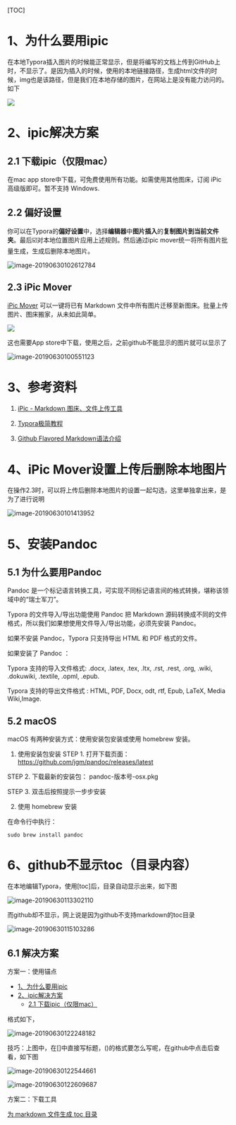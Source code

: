 [TOC]

# 1、为什么要用ipic

在本地Typora插入图片的时候能正常显示，但是将编写的文档上传到GitHub上时，不显示了。是因为插入的时候，使用的本地链接路径，生成html文件的时候，img也是该路径，但是我们在本地存储的图片，在网站上是没有能力访问的。如下

![](http://ww2.sinaimg.cn/large/006tNc79ly1g4ixv99g4hj30kb0g1myo.jpg)

# 2、ipic解决方案

## 2.1 下载ipic（仅限mac）

在mac app store中下载，可免费使用所有功能。如需使用其他图床，订阅 iPic 高级版即可。暂不支持 Windows.

## 2.2 偏好设置

你可以在Typora的**偏好设置**中，选择**编辑器**中**图片插入**的**复制图片到当前文件夹**。最后☑️对本地位置图片应用上述规则。然后通过ipic mover统一将所有图片批量生成，生成后删除本地图片。

![image-20190630102612784](http://ww2.sinaimg.cn/large/006tNc79ly1g4iz2wtlfwj30e40e10vf.jpg)

## 2.3 iPic Mover

[iPic Mover](https://itunes.apple.com/cn/app/id1183822957?ls=1&mt=12) 可以一键将已有 Markdown 文件中所有图片迁移至新图床。批量上传图片、图床搬家，从未如此简单。

![](https://ps-hz.toolinbox.net/006y8lVagw1fajaszqardg30ia0bc4cp.gif)

这也需要App store中下载，使用之后，之前github不能显示的图片就可以显示了

![image-20190630100551123](http://ww4.sinaimg.cn/large/006tNc79ly1g4iyw35920j30pe0hiamz.jpg)

# 3、参考资料

1. [iPic - Markdown 图床、文件上传工具](https://toolinbox.net/iPic/ )

2. [Typora极简教程](https://www.jianshu.com/p/a6a6a22e9393)
3. [Github Flavored Markdown语法介绍]([https://github.com/guodongxiaren/README#%E9%93%BE%E6%8E%A5](https://github.com/guodongxiaren/README#链接))

# 4、iPic Mover设置上传后删除本地图片

在操作2.3时，可以将上传后删除本地图片的设置一起勾选，这里单独拿出来，是为了进行说明

![image-20190630101413952](http://ww1.sinaimg.cn/large/006tNc79ly1g4iytyj3j1j30jy0dwaaj.jpg)

# 5、安装Pandoc

## 5.1 为什么要用Pandoc
Pandoc 是一个标记语言转换工具，可实现不同标记语言间的格式转换，堪称该领域中的“瑞士军刀”。

Typora 的文件导入/导出功能使用 Pandoc 把 Markdown 源码转换成不同的文件格式，所以我们如果想使用文件导入/导出功能，必须先安装 Pandoc。

如果不安装 Pandoc，Typora 只支持导出 HTML 和 PDF 格式的文件。

如果安装了 Pandoc ：

Typora 支持的导入文件格式: .docx, .latex, .tex, .ltx, .rst, .rest, .org, .wiki, .dokuwiki, .textile, .opml, .epub.

Typora 支持的导出文件格式 : HTML, PDF, Docx, odt, rtf, Epub, LaTeX, Media Wiki,Image.

## 5.2 macOS

macOS 有两种安装方式：使用安装包安装或使用 homebrew 安装。

1.  使用安装包安装
  STEP 1. 打开下载页面： https://github.com/jgm/pandoc/releases/latest

  STEP 2. 下载最新的安装包： pandoc-版本号-osx.pkg

  STEP 3. 双击后按照提示一步步安装

2.  使用 homebrew 安装

   在命令行中执行：

   ```
   sudo brew install pandoc
   ```


# 6、github不显示toc（目录内容）

在本地编辑Typora，使用[toc]后，目录自动显示出来，如下图

![image-20190630113302110](http://ww3.sinaimg.cn/large/006tNc79ly1g4j2al0ic3j308e077t9g.jpg)

而github却不显示，网上说是因为github不支持markdown的toc目录

![image-20190630115103286](http://ww3.sinaimg.cn/large/006tNc79ly1g4j2als9i8j30rf07xwg9.jpg)

## 6.1 解决方案

方案一：使用锚点
- [1、为什么要用ipic](#1为什么要用ipic)
- [2、ipic解决方案](#2ipic解决方案)
  * [2.1 下载ipic（仅限mac）](#21-下载ipic仅限mac)

格式如下，

![image-20190630122248182](http://ww4.sinaimg.cn/large/006tNc79ly1g4j2ic2901j30dk03i74v.jpg)

技巧：上图中，在[]中直接写标题，()的格式要怎么写呢，在github中点击后查看，如下图

![image-20190630122544661](http://ww3.sinaimg.cn/large/006tNc79ly1g4j2ictwmij30t404vmy6.jpg)

![image-20190630122609687](http://ww1.sinaimg.cn/large/006tNc79ly1g4j2idbf1kj30rs0493zz.jpg)

方案二：下载工具

[为 markdown 文件生成 toc 目录](https://github.com/houbb/markdown-toc/tree/release_1.0.2)

